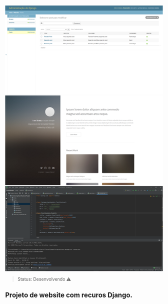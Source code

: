 ![Alt text](screen/screenadmin.png?raw=true "Optional Title")
![Alt text](screen/screentemplate.png?raw=true "Optional Title")
![Alt text](screen/screenpycharm.png?raw=true "Optional Title")

 > Status: Desenvolvendo ⚠️

## Projeto de website com recuros Django.
